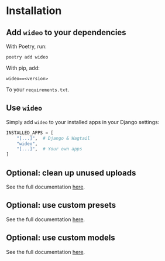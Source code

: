 # Installation

## Add `wideo` to your dependencies

With Poetry, run:

```shell
poetry add wideo
```

With pip, add:

```
wideo==<version>
```

To your `requirements.txt`.

## Use `wideo`

Simply add `wideo` to your installed apps in your Django settings:

```python
INSTALLED_APPS = [
    "[...]",  # Django & Wagtail
    "wideo",
    "[...]",  # Your own apps
]
```

## Optional: clean up unused uploads

See the full documentation [here](cleanup-task).

## Optional: use custom presets

See the full documentation [here](custom-presets).

## Optional: use custom models

See the full documentation [here](custom-models).
